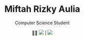 <h1 align=center>Miftah Rizky Aulia</h1>
<p align=center>Computer Science Student</p>
<p align="center">
  <a>🦕💨</a>
  <img src="https://github-readme-stats.vercel.app/api/wakatime?username=ifrzky&theme=tokyonight&layout=compact&langs_count=10&range=all_time" /> | <img src="https://github-readme-stats-git-masterrstaa-rickstaa.vercel.app/api/top-langs/?username=ifrzky&langs_count=10&theme=tokyonight&layout=compact&hide=css,scss,less,html,hack" />
</p>
